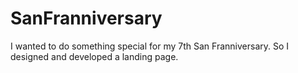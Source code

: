 # SanFranniversary
I wanted to do something special for my 7th San Franniversary. So I designed and developed a landing page.

